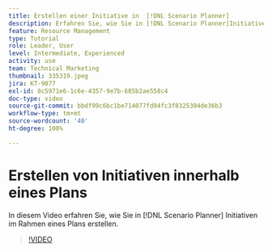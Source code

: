 ```yaml
---
title: Erstellen einer Initiative in  [!DNL Scenario Planner]
description: Erfahren Sie, wie Sie in [!DNL Scenario Planner]Initiativen im Rahmen eines Plans erstellen.
feature: Resource Management
type: Tutorial
role: Leader, User
level: Intermediate, Experienced
activity: use
team: Technical Marketing
thumbnail: 335319.jpeg
jira: KT-9077
exl-id: 8c5971e6-1c6e-4357-9e7b-685b2ae558c4
doc-type: video
source-git-commit: bbdf99c6bc1be714077fd94fc3f8325394de36b3
workflow-type: tm+mt
source-wordcount: '40'
ht-degree: 100%

---
```


# Erstellen von Initiativen innerhalb eines Plans

In diesem Video erfahren Sie, wie Sie in [!DNL Scenario Planner] Initiativen im Rahmen eines Plans erstellen.

>[!VIDEO](https://video.tv.adobe.com/v/335319/?quality=12&learn=on&enablevpops=1)

